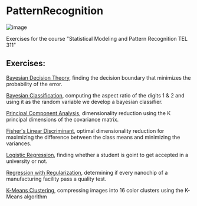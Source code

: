 # PatternRecognition

![image](https://user-images.githubusercontent.com/83914255/233071515-50263301-68b3-4bc9-944e-5cbf201d2a70.png)

Exercises for the course "Statistical Modeling and Pattern Recognition TEL 311"

## Exercises:

<a href = "https://github.com/atzel-ov/PatternRecognition/tree/main/SET1/Exercise1">Bayesian Decision Theory</a>, finding the decision boundary that minimizes the probability of the error.

<a href = "https://github.com/atzel-ov/PatternRecognition/tree/main/SET1/Exercise2">Bayesian Classification</a>, computing the aspect ratio of the digits 1 & 2 and using it as the random variable we develop a bayesian classifier.

<a href = "https://github.com/atzel-ov/PatternRecognition/tree/main/SET1/Exercise5">Principal Component Analysis</a>, dimensionality reduction using the K principal dimensions of the covariance matrix.

<a href = "https://github.com/atzel-ov/PatternRecognition/tree/main/SET1/Exercise7">Fisher's Linear Discriminant</a>, optimal dimensionality reduction for maximizing the difference between the class means and minimizing the variances.

<a href = "https://github.com/atzel-ov/PatternRecognition/tree/main/SET2/exercise2_1">Logistic Regression</a>, finding whether a student is goint to get accepted in a university or not.

<a href = "https://github.com/atzel-ov/PatternRecognition/tree/main/SET2/exercise2_2">Regression with Regularization</a>, determining if every nanochip of a manufacturing facility pass a quality test.

<a href = "https://github.com/atzel-ov/PatternRecognition/tree/main/SET2/exercise2_4">K-Means Clustering</a>, compressing images into 16 color clusters using the K-Means algorithm 



